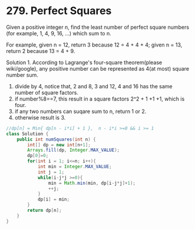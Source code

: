 # 279. Perfect Squares

Given a positive integer n, find the least number of perfect square numbers (for example, 1, 4, 9, 16, ...) which sum to n.

For example, given n = 12, return 3 because 12 = 4 + 4 + 4; given n = 13, return 2 because 13 = 4 + 9.


Solution 1. According to Lagrange's four-square theorem(please wiki/google), any positive number can be represented as 4(at most) square number sum. 
  1. divide by 4, notice that, 2 and 8, 3 and 12, 4 and 16 has the same number of square factors.
  2. if number%8==7, this result in a square factors 2^2 + 1 +1 +1, which is four.
  3. if any two numbers can suqare sum to n, return 1 or 2.
  4. otherwise result is 3.

```java
//dp[n] = Min{ dp[n - i*i] + 1 },  n - i*i >=0 && i >= 1
class Solution {
    public int numSquares(int n) {
        int[] dp = new int[n+1];
        Arrays.fill(dp, Integer.MAX_VALUE);
        dp[0]=0;
        for(int i = 1; i<=n; i++){
            int min = Integer.MAX_VALUE;
            int j = 1;
            while(i-j*j >=0){
                min = Math.min(min, dp[i-j*j]+1);
                ++j;
            }
            dp[i] = min;
        }
        return dp[n];
    }
}
```
